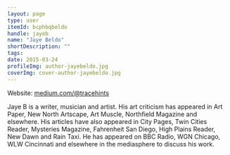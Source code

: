 ```yaml
---
layout: page
type: user
itemId: bcphbqbeldo
handle: jayeb
name: "Jaye Beldo"
shortDescription: ""
tags:
date: 2015-03-24
profileImg: author-jayebeldo.jpg
coverImg: cover-author-jayebeldo.jpg
---
```

Website: [medium.com/@tracehints](https://medium.com/@tracehints)

Jaye B is a writer, musician and artist. His art criticism has appeared in Art Paper, New North Artscape, Art Muscle, Northfield Magazine and elsewhere. His articles have also appeared in City Pages, Twin Cities Reader, Mysteries Magazine, Fahrenheit San Diego, High Plains Reader, New Dawn and Rain Taxi. He has appeared on BBC Radio, WGN Chicago, WLW Cincinnati and elsewhere in the mediasphere to discuss his work.

